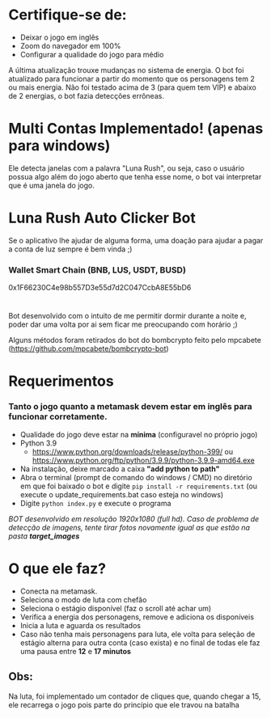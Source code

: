 # Certifique-se de:

- Deixar o jogo em inglês
- Zoom do navegador em 100%
- Configurar a qualidade do jogo para médio

A última atualização trouxe mudanças no sistema de energia. O bot foi atualizado para funcionar a partir do momento que os personagens tem 2 ou mais energia.
Não foi testado acima de 3 (para quem tem VIP) e abaixo de 2 energias, o bot fazia detecções errôneas.

# Multi Contas Implementado! (apenas para windows)
Ele detecta janelas com a palavra "Luna Rush", ou seja, caso o usuário possua algo além do jogo aberto que tenha esse nome, o bot vai interpretar que é uma janela do jogo.

# Luna Rush Auto Clicker Bot

Se o aplicativo lhe ajudar de alguma forma, uma doação para ajudar a pagar a conta de luz sempre é bem vinda ;)

### **Wallet Smart Chain (BNB, LUS, USDT, BUSD)**
0x1F66230C4e98b557D3e55d7d2C047CcbA8E55bD6 
#

Bot desenvolvido com o intuito de me permitir dormir durante a noite e, poder dar uma volta por ai sem ficar me preocupando com horário ;)

Alguns métodos foram retirados do bot do bombcrypto feito pelo mpcabete (https://github.com/mpcabete/bombcrypto-bot)

# Requerimentos
### **Tanto o jogo quanto a metamask devem estar em inglês para funcionar corretamente.**
- Qualidade do jogo deve estar na **mínima** (configuravel no próprio jogo)
- Python 3.9
   - https://www.python.org/downloads/release/python-399/ ou https://www.python.org/ftp/python/3.9.9/python-3.9.9-amd64.exe
 - Na instalação, deixe marcado a caixa **"add python  to path"**
 - Abra o terminal (prompt de comando do windows / CMD) no diretório em que foi baixado o bot e digite ```pip install -r requirements.txt``` (ou execute o update_requirements.bat caso esteja no windows)
 - Digite ```python index.py``` e execute o programa
  

*BOT desenvolvido em resolução 1920x1080 (full hd). Caso de problema de detecção de imagens, tente tirar fotos novamente igual as que estão na pasta **target_images***

# O que ele faz?
- Conecta na metamask.
- Seleciona o modo de luta com chefão
- Seleciona o estágio disponível (faz o scroll até achar um)
- Verifica a energia dos personagens, remove e adiciona os disponíveis
- Inicia a luta e aguarda os resultados
- Caso não tenha mais personagens para luta, ele volta para seleção de estágio alterna para outra conta (caso exista) e no final de todas ele faz uma pausa entre **12** e **17 minutos**

## Obs:
Na luta, foi implementado um contador de cliques que, quando chegar a 15, ele recarrega o jogo pois parte do princípio que ele travou na batalha 

